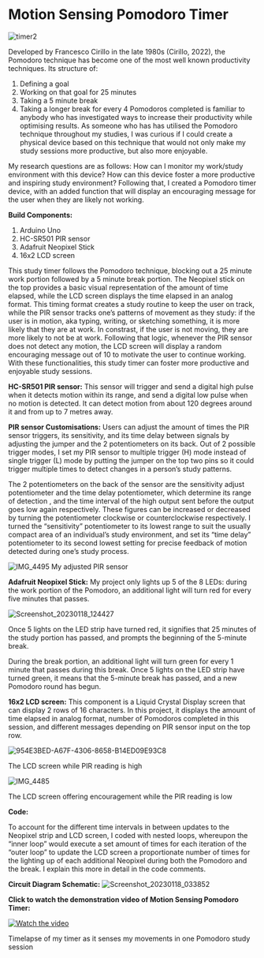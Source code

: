 # Motion Sensing Pomodoro Timer
![timer2](https://user-images.githubusercontent.com/114293506/213210966-9c3a5c37-0bbb-428c-b178-318841d1eebd.jpeg)

Developed by Francesco Cirillo in the late 1980s (Cirillo, 2022), the Pomodoro technique has become one of the most well known productivity techniques. Its structure of:
1. Defining a goal
2. Working on that goal for 25 minutes
3. Taking a 5 minute break 
4. Taking a longer break for every 4 Pomodoros completed
is familiar to anybody who has investigated ways to increase their productivity while optimising results. As someone who has has utilised the Pomodoro technique throughout my studies, I was curious if I could create a physical device based on this technique that would not only make my study sessions more productive, but also more enjoyable.

My research questions are as follows:
How can I monitor my work/study environment with this device?
How can this device foster a more productive and inspiring study environment?
Following that, I created a Pomodoro timer device,  with an added function that will display an encouraging message for the user when they are likely not working.

**Build Components:**
1. Arduino Uno
2. HC-SR501 PIR sensor
3. Adafruit Neopixel Stick
4. 16x2 LCD screen

This study timer follows the Pomodoro technique, blocking out a 25 minute work portion followed by a 5 minute break portion. The Neopixel stick on the top provides a basic visual representation of the amount of time elapsed, while the LCD screen displays the time elapsed in an analog format. This timing format creates a study routine to keep the user on track, while the PIR sensor tracks one’s patterns of movement as they study: if the user is in motion, aka typing, writing, or sketching something, it is more likely that they are at work. In constrast, if the user is not moving, they are more likely to not be at work. Following that logic, whenever the PIR sensor does not detect any motion, the LCD screen will display a random encouraging message out of 10 to motivate the user to continue working. With these functionalities, this study timer can foster more productive and enjoyable study sessions.

**HC-SR501 PIR sensor:**
This sensor will trigger and send a digital high pulse when it detects motion within its range, and send a digital low pulse when no motion is detected. It can detect motion from about 120 degrees around it and from up to 7 metres away.

**PIR sensor Customisations:**
Users can adjust the amount of times the PIR sensor triggers, its sensitivity, and its time delay between signals by adjusting the jumper and the 2 potentiometers on its back. Out of 2 possible trigger modes, I set my PIR sensor to multiple trigger (H) mode instead of single trigger (L) mode by putting the jumper on the top two pins so it could trigger multiple times to detect changes in a person’s study patterns.

The 2 potentiometers on the back of the sensor are the sensitivity adjust potentiometer and the time delay potentiometer, which determine its range of detection , and the time interval of the high output sent before the output goes low again respectively. These figures can be increased or decreased by turning the potentiometer clockwise or counterclockwise respectively.
I turned the “sensitivity” potentiometer to its lowest range to suit the usually compact area of an individual’s study environment, and set its “time delay” potentiometer to its second lowest setting for precise feedback of motion detected during one’s study process.

![IMG_4495](https://user-images.githubusercontent.com/114293506/213215527-46dff6f4-c1fe-436b-805e-b572c5631032.jpg)
My adjusted PIR sensor

**Adafruit Neopixel Stick:**
 My project only lights up 5 of the 8 LEDs: during the work portion of the Pomodoro, an additional light will turn red for every five minutes that passes. 
 
![Screenshot_20230118_124427](https://user-images.githubusercontent.com/114293506/213213133-c2759277-c956-47df-af47-d00855279915.png)

Once 5 lights on the LED strip have turned red, it signifies that 25 minutes of the study portion has passed, and prompts the beginning of the 5-minute break. 

During the break portion, an additional light will turn green for every 1 minute that passes during this break. Once 5 lights on the LED strip have turned green, it means that the 5-minute break has passed, and a new Pomodoro round has begun.

**16x2 LCD screen:**
This component is a Liquid Crystal Display screen that can display 2 rows of 16 characters. In this project, it displays the amount of time elapsed in analog format, number of Pomodoros completed in this session, and different messages depending on PIR sensor input on the top row.

![954E3BED-A67F-4306-8658-B14ED09E93C8](https://user-images.githubusercontent.com/114293506/213214540-39e808aa-0f4b-44d3-97e3-411cbcb7e017.jpg)

The LCD screen while PIR reading is high

![IMG_4485](https://user-images.githubusercontent.com/114293506/213214956-aea1dc80-f227-442c-9fb2-b12382783bcb.jpg)

The LCD screen offering encouragement while the PIR reading is low

**Code:**

To account for the different time intervals in between updates to the Neopixel strip and LCD screen, I coded with nested loops, whereupon the “inner loop” would execute a set amount of times for each iteration of the “outer loop” to update the LCD screen a proportionate number of times for the lighting up of each additional Neopixel during both the Pomodoro and the break. I explain this more in detail in the code comments.


**Circuit Diagram Schematic:**
![Screenshot_20230118_033852](https://user-images.githubusercontent.com/114293506/213218431-b8525e5d-a322-4fb4-9954-bc8f53d06423.png)


**Click to watch the demonstration video of Motion Sensing Pomodoro Timer:**

[![Watch the video](https://user-images.githubusercontent.com/114293506/213215887-9f95f5c9-a8de-48c3-994a-4ef4a7a5d4f7.jpg)](https://youtube.com/shorts/T6F4kPXfHqc)

Timelapse of my timer as it senses my movements in one Pomodoro study session





